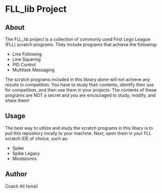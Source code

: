 # FLL_lib Project

## About
The FLL_lib project is a collection of commonly used First Lego League (FLL) scratch programs. They include programs that achieve the following:

- Line Following
- Line Squaring
- PID Control
- Multitask Messaging

 The scratch programs included in this library alone will not achieve any results in competition. You have to study their contents, identify their use for competition, and then use them in your projects. The contents of these programs are NOT a secret and you are encouraged to study, modify, and share them!

 ## Usage
 The best way to utilize and study the scratch programs in this libary is to pull this repository locally to your machine. Next, open them in your FLL scratch IDE of choice, such as:

 - Spike
 - Spike Legacy
 - Mindstorms

 ## Author
 Coach Ali Ismail
